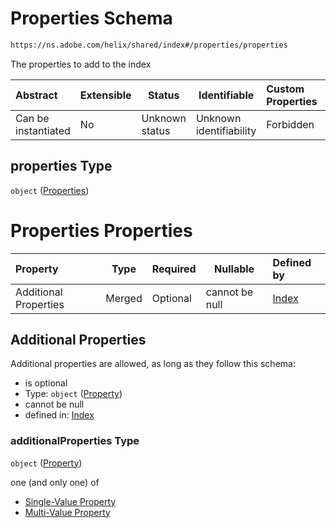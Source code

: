 # Properties Schema

```txt
https://ns.adobe.com/helix/shared/index#/properties/properties
```

The properties to add to the index


| Abstract            | Extensible | Status         | Identifiable            | Custom Properties | Additional Properties | Access Restrictions | Defined In                                                      |
| :------------------ | ---------- | -------------- | ----------------------- | :---------------- | --------------------- | ------------------- | --------------------------------------------------------------- |
| Can be instantiated | No         | Unknown status | Unknown identifiability | Forbidden         | Allowed               | none                | [index.schema.json\*](index.schema.json "open original schema") |

## properties Type

`object` ([Properties](index-properties-properties.md))

# Properties Properties

| Property              | Type   | Required | Nullable       | Defined by                                                                                                                                     |
| :-------------------- | ------ | -------- | -------------- | :--------------------------------------------------------------------------------------------------------------------------------------------- |
| Additional Properties | Merged | Optional | cannot be null | [Index](index-properties-properties-property.md "https&#x3A;//ns.adobe.com/helix/shared/property#/properties/properties/additionalProperties") |

## Additional Properties

Additional properties are allowed, as long as they follow this schema:




-   is optional
-   Type: `object` ([Property](index-properties-properties-property.md))
-   cannot be null
-   defined in: [Index](index-properties-properties-property.md "https&#x3A;//ns.adobe.com/helix/shared/property#/properties/properties/additionalProperties")

### additionalProperties Type

`object` ([Property](index-properties-properties-property.md))

one (and only one) of

-   [Single-Value Property](property-oneof-single-value-property.md "check type definition")
-   [Multi-Value Property](property-oneof-multi-value-property.md "check type definition")
